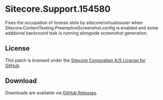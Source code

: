 # Sitecore.Support.154580
Fixes the occupation of license slots by sitecore/virtualssuser when Sitecore.ContentTesting.PreemptiveScreenshot.config is enabled and some additional backround task is running alongside screenshot generation.

## License  
This patch is licensed under the [Sitecore Corporation A/S License for GitHub](https://github.com/sitecoresupport/Sitecore.Support.154580/blob/master/LICENSE).  

## Download  
Downloads are available via [GitHub Releases](https://github.com/sitecoresupport/Sitecore.Support.154580/releases).  
